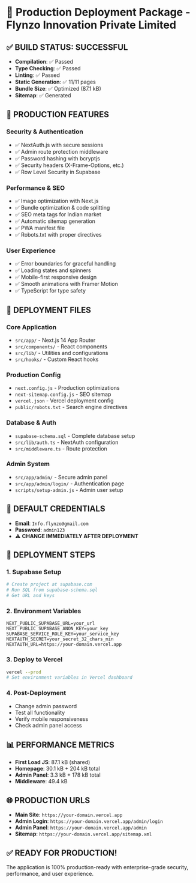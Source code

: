 # 🚀 Production Deployment Package - Flynzo Innovation Private Limited

## ✅ BUILD STATUS: SUCCESSFUL
- **Compilation**: ✅ Passed
- **Type Checking**: ✅ Passed  
- **Linting**: ✅ Passed
- **Static Generation**: ✅ 11/11 pages
- **Bundle Size**: ✅ Optimized (87.1 kB)
- **Sitemap**: ✅ Generated

## 🔧 PRODUCTION FEATURES

### Security & Authentication
- ✅ NextAuth.js with secure sessions
- ✅ Admin route protection middleware
- ✅ Password hashing with bcryptjs
- ✅ Security headers (X-Frame-Options, etc.)
- ✅ Row Level Security in Supabase

### Performance & SEO
- ✅ Image optimization with Next.js
- ✅ Bundle optimization & code splitting
- ✅ SEO meta tags for Indian market
- ✅ Automatic sitemap generation
- ✅ PWA manifest file
- ✅ Robots.txt with proper directives

### User Experience
- ✅ Error boundaries for graceful handling
- ✅ Loading states and spinners
- ✅ Mobile-first responsive design
- ✅ Smooth animations with Framer Motion
- ✅ TypeScript for type safety

## 📁 DEPLOYMENT FILES

### Core Application
- `src/app/` - Next.js 14 App Router
- `src/components/` - React components
- `src/lib/` - Utilities and configurations
- `src/hooks/` - Custom React hooks

### Production Config
- `next.config.js` - Production optimizations
- `next-sitemap.config.js` - SEO sitemap
- `vercel.json` - Vercel deployment config
- `public/robots.txt` - Search engine directives

### Database & Auth
- `supabase-schema.sql` - Complete database setup
- `src/lib/auth.ts` - NextAuth configuration
- `src/middleware.ts` - Route protection

### Admin System
- `src/app/admin/` - Secure admin panel
- `src/app/admin/login/` - Authentication page
- `scripts/setup-admin.js` - Admin user setup

## 🔑 DEFAULT CREDENTIALS
- **Email**: `Info.flynzo@gmail.com`
- **Password**: `admin123`
- ⚠️ **CHANGE IMMEDIATELY AFTER DEPLOYMENT**

## 🚀 DEPLOYMENT STEPS

### 1. Supabase Setup
```bash
# Create project at supabase.com
# Run SQL from supabase-schema.sql
# Get URL and keys
```

### 2. Environment Variables
```env
NEXT_PUBLIC_SUPABASE_URL=your_url
NEXT_PUBLIC_SUPABASE_ANON_KEY=your_key
SUPABASE_SERVICE_ROLE_KEY=your_service_key
NEXTAUTH_SECRET=your_secret_32_chars_min
NEXTAUTH_URL=https://your-domain.vercel.app
```

### 3. Deploy to Vercel
```bash
vercel --prod
# Set environment variables in Vercel dashboard
```

### 4. Post-Deployment
- Change admin password
- Test all functionality
- Verify mobile responsiveness
- Check admin panel access

## 📊 PERFORMANCE METRICS
- **First Load JS**: 87.1 kB (shared)
- **Homepage**: 30.1 kB + 204 kB total
- **Admin Panel**: 3.3 kB + 178 kB total
- **Middleware**: 49.4 kB

## 🌐 PRODUCTION URLS
- **Main Site**: `https://your-domain.vercel.app`
- **Admin Login**: `https://your-domain.vercel.app/admin/login`
- **Admin Panel**: `https://your-domain.vercel.app/admin`
- **Sitemap**: `https://your-domain.vercel.app/sitemap.xml`

## ✅ READY FOR PRODUCTION!
The application is 100% production-ready with enterprise-grade security, performance, and user experience.
